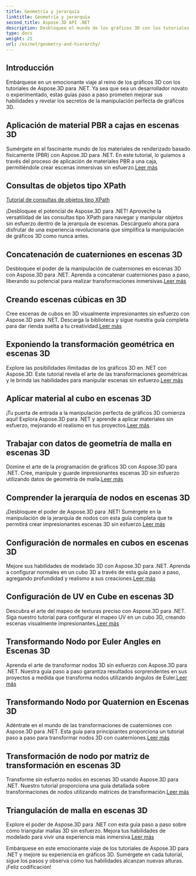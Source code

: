 ```yaml
---
title: Geometría y jerarquía
linktitle: Geometría y jerarquía
second_title: Aspose.3D API .NET
description: Desbloquee el mundo de los gráficos 3D con los tutoriales de Aspose.3D para .NET. Desde la aplicación de materiales PBR hasta transformaciones geométricas, domina cada aspecto sin esfuerzo.
type: docs
weight: 25
url: /es/net/geometry-and-hierarchy/
---
```

## Introducción

Embárquese en un emocionante viaje al reino de los gráficos 3D con los tutoriales de Aspose.3D para .NET. Ya sea que sea un desarrollador novato o experimentado, estas guías paso a paso prometen mejorar sus habilidades y revelar los secretos de la manipulación perfecta de gráficos 3D.

## Aplicación de material PBR a cajas en escenas 3D

 Sumérgete en el fascinante mundo de los materiales de renderizado basado físicamente (PBR) con Aspose.3D para .NET. En este tutorial, lo guiamos a través del proceso de aplicación de materiales PBR a una caja, permitiéndole crear escenas inmersivas sin esfuerzo.[Leer más](./apply-pbr-material-to-box/)


## Consultas de objetos tipo XPath

[Tutorial de consultas de objetos tipo XPath](./xpath-like-object-queries/)

¡Desbloquee el potencial de Aspose.3D para .NET! Aproveche la versatilidad de las consultas tipo XPath para navegar y manipular objetos sin esfuerzo dentro de la jerarquía de escenas. Descárguelo ahora para disfrutar de una experiencia revolucionaria que simplifica la manipulación de gráficos 3D como nunca antes.


## Concatenación de cuaterniones en escenas 3D

 Desbloquee el poder de la manipulación de cuaterniones en escenas 3D con Aspose.3D para .NET. Aprenda a concatenar cuaterniones paso a paso, liberando su potencial para realizar transformaciones inmersivas.[Leer más](./concatenate-quaternions/)

## Creando escenas cúbicas en 3D

Cree escenas de cubos en 3D visualmente impresionantes sin esfuerzo con Aspose.3D para .NET. Descarga la biblioteca y sigue nuestra guía completa para dar rienda suelta a tu creatividad.[Leer más](./create-cube-scenes/)

## Exponiendo la transformación geométrica en escenas 3D

 Explore las posibilidades ilimitadas de los gráficos 3D en .NET con Aspose.3D. Este tutorial revela el arte de las transformaciones geométricas y le brinda las habilidades para manipular escenas sin esfuerzo.[Leer más](./expose-geometric-transformation)

## Aplicar material al cubo en escenas 3D

 ¡Tu puerta de entrada a la manipulación perfecta de gráficos 3D comienza aquí! Explora Aspose.3D para .NET y aprende a aplicar materiales sin esfuerzo, mejorando el realismo en tus proyectos.[Leer más](./material-to-cube/)

## Trabajar con datos de geometría de malla en escenas 3D

 Domine el arte de la programación de gráficos 3D con Aspose.3D para .NET. Cree, manipule y guarde impresionantes escenas 3D sin esfuerzo utilizando datos de geometría de malla.[Leer más](./mesh-geometry-data/)

## Comprender la jerarquía de nodos en escenas 3D

¡Desbloquee el poder de Aspose.3D para .NET! Sumérgete en la manipulación de la jerarquía de nodos con esta guía completa que te permitirá crear impresionantes escenas 3D sin esfuerzo.[Leer más](./node-hierarchy/)

## Configuración de normales en cubos en escenas 3D

 Mejore sus habilidades de modelado 3D con Aspose.3D para .NET. Aprenda a configurar normales en un cubo 3D a través de esta guía paso a paso, agregando profundidad y realismo a sus creaciones.[Leer más](./setup-normals-cube/)

## Configuración de UV en Cube en escenas 3D

 Descubra el arte del mapeo de texturas preciso con Aspose.3D para .NET. Siga nuestro tutorial para configurar el mapeo UV en un cubo 3D, creando escenas visualmente impresionantes.[Leer más](./setup-uv-cube/)

## Transformando Nodo por Euler Angles en Escenas 3D

 Aprenda el arte de transformar nodos 3D sin esfuerzo con Aspose.3D para .NET. Nuestra guía paso a paso garantiza resultados sorprendentes en sus proyectos a medida que transforma nodos utilizando ángulos de Euler.[Leer más](./transformation-node-euler-angles/)

## Transformando Nodo por Quaternion en Escenas 3D

Adéntrate en el mundo de las transformaciones de cuaterniones con Aspose.3D para .NET. Esta guía para principiantes proporciona un tutorial paso a paso para transformar nodos 3D con cuaterniones.[Leer más](./transformation-node-quaternion/)

## Transformación de nodo por matriz de transformación en escenas 3D

 Transforme sin esfuerzo nodos en escenas 3D usando Aspose.3D para .NET. Nuestro tutorial proporciona una guía detallada sobre transformaciones de nodos utilizando matrices de transformación.[Leer más](./transformation-node-matrix/)

## Triangulación de malla en escenas 3D

 Explore el poder de Aspose.3D para .NET con esta guía paso a paso sobre cómo triangular mallas 3D sin esfuerzo. Mejora tus habilidades de modelado para vivir una experiencia más inmersiva.[Leer más](./triangulate-mesh/)

Embárquese en este emocionante viaje de los tutoriales de Aspose.3D para .NET y mejore su experiencia en gráficos 3D. Sumérgete en cada tutorial, sigue los pasos y observa cómo tus habilidades alcanzan nuevas alturas. ¡Feliz codificación!